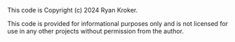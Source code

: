 This code is Copyright (c) 2024 Ryan Kroker.

This code is provided for informational purposes only and is not licensed for use in any other projects without permission from the author.

